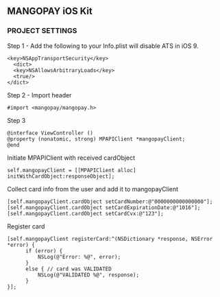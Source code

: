 ## MANGOPAY iOS Kit

### PROJECT SETTINGS

Step 1 - Add the following to your Info.plist will disable ATS in iOS 9.

    <key>NSAppTransportSecurity</key>
      <dict>
      <key>NSAllowsArbitraryLoads</key>
      <true/>
    </dict>

Step 2 - Import header

    #import <mangopay/mangopay.h>

Step 3

    @interface ViewController ()
    @property (nonatomic, strong) MPAPIClient *mangopayClient;
    @end

Initiate MPAPIClient with received cardObject

    self.mangopayClient = [[MPAPIClient alloc] initWithCardObject:responseObject];

Collect card info from the user and add it to mangopayClient

    [self.mangopayClient.cardObject setCardNumber:@"0000000000000000"];
    [self.mangopayClient.cardObject setCardExpirationDate:@"1016"];
    [self.mangopayClient.cardObject setCardCvx:@"123"];

Register card

    [self.mangopayClient registerCard:^(NSDictionary *response, NSError *error) {
          if (error) {
              NSLog(@"Error: %@", error);
          }
          else { // card was VALIDATED
              NSLog(@"VALIDATED %@", response);
          }
    }];
